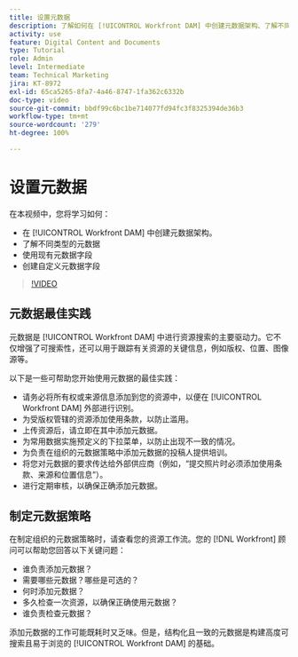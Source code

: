 ```yaml
---
title: 设置元数据
description: 了解如何在 [!UICONTROL Workfront DAM] 中创建元数据架构、了解不同类型的元数据、使用现有的元数据字段等。
activity: use
feature: Digital Content and Documents
type: Tutorial
role: Admin
level: Intermediate
team: Technical Marketing
jira: KT-8972
exl-id: 65ca5265-8fa7-4a46-8747-1fa362c6332b
doc-type: video
source-git-commit: bbdf99c6bc1be714077fd94fc3f8325394de36b3
workflow-type: tm+mt
source-wordcount: '279'
ht-degree: 100%

---
```


# 设置元数据

在本视频中，您将学习如何：

* 在 [!UICONTROL Workfront DAM] 中创建元数据架构。
* 了解不同类型的元数据
* 使用现有元数据字段
* 创建自定义元数据字段

>[!VIDEO](https://video.tv.adobe.com/v/335235/?quality=12&learn=on&enablevpops=1)

## 元数据最佳实践

元数据是 [!UICONTROL Workfront DAM] 中进行资源搜索的主要驱动力。它不仅增强了可搜索性，还可以用于跟踪有关资源的关键信息，例如版权、位置、图像源等。

以下是一些可帮助您开始使用元数据的最佳实践：

* 请务必将所有权或来源信息添加到您的资源中，以便在 [!UICONTROL Workfront DAM] 外部进行识别。
* 为受版权管辖的资源添加使用条款，以防止滥用。
* 上传资源后，请立即在其中添加元数据。
* 为常用数据实施预定义的下拉菜单，以防止出现不一致的情况。
* 为负责在组织的元数据策略中添加元数据的投稿人提供培训。
* 将您对元数据的要求传达给外部供应商（例如，“提交照片时必须添加使用条款、来源和位置信息”）。
* 进行定期审核，以确保正确添加元数据。

## 制定元数据策略

在制定组织的元数据策略时，请查看您的资源工作流。您的 [!DNL Workfront] 顾问可以帮助您回答以下关键问题：

* 谁负责添加元数据？
* 需要哪些元数据？哪些是可选的？
* 何时添加元数据？
* 多久检查一次资源，以确保正确使用元数据？
* 谁负责检查元数据？

添加元数据的工作可能既耗时又乏味。但是，结构化且一致的元数据是构建高度可搜索且易于浏览的 [!UICONTROL Workfront DAM] 的基础。
